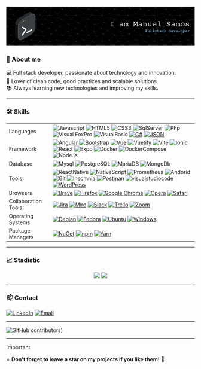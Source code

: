 ![Header](https://raw.githubusercontent.com/ManuelSamos/ManuelSamos/refs/heads/main/github-header-image.png)

### 🌟 About me
💻 Full stack developer, passionate about technology and innovation.  
🚀 Lover of clean code, good practices and scalable solutions.  
📚 Always learning new technologies and improving my skills.


---

### 🛠️ Skills  
| | |
| ------------- | ------------- |
| Languages  | ![Javascript](https://shields.io/badge/JavaScript-F7DF1E?style=for-the-badge&logo=JavaScript&logoColor=000) ![HTML5](https://img.shields.io/badge/HTML5-c94c2e?style=for-the-badge&logo=html5&logoColor=white) ![CSS3](https://img.shields.io/badge/CSS3-1572B6?style=for-the-badge&logo=css3&logoColor=white) ![SqlServer](https://img.shields.io/badge/SQL_Server-yellowgreen?style=for-the-badge) ![Php](https://img.shields.io/badge/-PHP-777BB4?style=for-the-badge&logo=php&labelColor=777BB4&logoColor=FFF) ![Visual FoxPro](https://img.shields.io/badge/Visual%20FoxPro-DD0031?style=for-the-badge) ![VisualBasic](https://img.shields.io/badge/Visual%20Basic-305d98?style=for-the-badge) [![C#](https://custom-icon-badges.demolab.com/badge/C%23-%23239120.svg?logo=cshrp&logoColor=white&style=for-the-badge)](#) [![JSON](https://img.shields.io/badge/JSON-000?logo=json&logoColor=fff&style=for-the-badge)](#)  |
| Framework   | ![Angular](https://img.shields.io/badge/Angular-DD0031?style=for-the-badge&logo=angular&logoColor=white) ![Bootstrap](https://img.shields.io/badge/Bootstrap-563D7C?style=for-the-badge&logo=bootstrap&logoColor=white) ![Vue](https://img.shields.io/badge/Vue.js-35495E?style=for-the-badge&logo=vuedotjs&logoColor=4FC08D) ![Vuetify](https://img.shields.io/static/v1?style=for-the-badge&message=Vuetify&color=373e47&logo=Vuetify&logoColor=8DD6F9&label=) ![Vite](https://img.shields.io/badge/Vite-646CFF?style=for-the-badge&logo=Vite&logoColor=white)  ![Ionic](https://img.shields.io/badge/Ionic-5D80F1?style=for-the-badge&logo=ionic&logoColor=white) ![React](https://img.shields.io/badge/React-61DAFB?style=for-the-badge&logo=react&logoColor=black)  ![Expo](https://img.shields.io/badge/Expo-000020?style=for-the-badge&logo=expo&logoColor=white) ![Docker](https://img.shields.io/badge/Docker-2496ED?style=for-the-badge&logo=docker&logoColor=white) ![DockerCompose](https://flat.badgen.net/badge/FOR/DOCKER%20COMPOSE?scale=1.4&icon=https%3A%2F%2Fraw.githubusercontent.com%2FManuelSamos%2FManuelSamos%2F2c7005f3d1ee1bb17474e9db4b6de4e12f3474a6%2Fdockercompose.svg&label) ![Node.js](https://img.shields.io/badge/Node.js-339933?style=for-the-badge&logo=nodedotjs&logoColor=white)  |
| Database   |  ![Mysql](https://img.shields.io/badge/MySQL-4479A1?style=for-the-badge&logo=mysql&logoColor=white) ![PostgreSQL](https://img.shields.io/badge/PostgreSQL-336791?style=for-the-badge&logo=postgresql&logoColor=white) ![MariaDB](https://img.shields.io/badge/MariaDB-003545?style=for-the-badge&logo=mariadb&logoColor=white) ![MongoDb](https://img.shields.io/badge/-MongoDB-13aa52?style=for-the-badge&logo=mongodb&logoColor=white) |  
| Tools   | ![ReactNative](https://img.shields.io/badge/ReactNative-222222?style=for-the-badge&logo=React&logoColor=) ![NativeScript](https://img.shields.io/badge/NativeScript-65ADF1?style=for-the-badge&logo=nativescript&logoColor=white)  ![Prometheus](https://img.shields.io/badge/Prometheus-E6522C?style=for-the-badge&logo=prometheus&logoColor=white) ![Andorid](https://img.shields.io/badge/Android-3DDC84?style=for-the-badge&logo=Android&logoColor=white) ![Git](https://img.shields.io/badge/Git-c94c2e?style=for-the-badge&logo=git&logoColor=white) ![Insomnia](https://img.shields.io/badge/Insomnia-4000BF?logo=insomnia&logoColor=white&style=for-the-badge) ![Postman](https://img.shields.io/badge/Postman-FF6C37?style=for-the-badge&logo=Postman&logoColor=white) ![visualstudiocode](https://img.shields.io/badge/Visual%20Studio%20Code-007ACC?logo=visualstudiocode&logoColor=fff&style=for-the-badge) [![WordPress](https://img.shields.io/badge/WordPress-%2321759B.svg?logo=wordpress&logoColor=white&style=for-the-badge)](#) |
| Browsers  |  [![Brave](https://img.shields.io/badge/Brave-FB542B?logo=Brave&logoColor=white&style=for-the-badge)](#) [![Firefox](https://img.shields.io/badge/Firefox-FF7139?logo=Firefox&logoColor=white&style=for-the-badge)](#) [![Google Chrome](https://img.shields.io/badge/Google%20Chrome-4285F4?logo=GoogleChrome&logoColor=white&style=for-the-badge)](#) [![Opera](https://img.shields.io/badge/Opera-FF1B2D?logo=Opera&logoColor=white&style=for-the-badge)](#) [![Safari](https://img.shields.io/badge/Safari-006CFF?logo=safari&logoColor=fff&style=for-the-badge)](#)  |
| Collaboration Tools  | [![Jira](https://img.shields.io/badge/Jira-0052CC?logo=jira&logoColor=fff&style=for-the-badge)](#) [![Miro](https://img.shields.io/badge/Miro-050038?logo=miro&logoColor=fff&style=for-the-badge)](#) [![Slack](https://img.shields.io/badge/Slack-4A154B?logo=slack&logoColor=fff&style=for-the-badge)](#) [![Trello](https://img.shields.io/badge/Trello-0052CC?logo=trello&logoColor=fff&style=for-the-badge)](#) [![Zoom](https://img.shields.io/badge/Zoom-2D8CFF?logo=zoom&logoColor=white&style=for-the-badge)](#)   |
| Operating Systems  | [![Debian](https://img.shields.io/badge/Debian-A81D33?logo=debian&logoColor=fff&style=for-the-badge)](#) [![Fedora](https://img.shields.io/badge/Fedora-51A2DA?logo=fedora&logoColor=fff&style=for-the-badge)](#) [![Ubuntu](https://img.shields.io/badge/Ubuntu-E95420?logo=ubuntu&logoColor=white&style=for-the-badge)](#) [![Windows](https://custom-icon-badges.demolab.com/badge/Windows-0078D6?logo=windows11&logoColor=white&style=for-the-badge)](#)  |
| Package Managers  | [![NuGet](https://img.shields.io/badge/NuGet-004880?logo=nuget&logoColor=fff&style=for-the-badge)](#) [![npm](https://img.shields.io/badge/npm-CB3837?logo=npm&logoColor=fff&style=for-the-badge)](#) [![Yarn](https://img.shields.io/badge/Yarn-2C8EBB?logo=yarn&logoColor=fff&style=for-the-badge)](#)  |


---

### 📈 Stadistic  
<p align="center">
  <img src="https://github-readme-stats.vercel.app/api?username=ManuelSamos&show_icons=true&theme=radical" height="165"/>
  <img src="https://github-readme-streak-stats.herokuapp.com/?user=ManuelSamos&theme=radical" height="165"/>
</p>

---

### 📫 Contact
[![LinkedIn](https://img.shields.io/badge/LinkedIn-0077B5?style=for-the-badge&logo=linkedin&logoColor=white)](https://www.linkedin.com/in/manuel-samos-16ab22314)  [![Email](https://img.shields.io/badge/Email-D14836?style=for-the-badge&logo=gmail&logoColor=white)](mailto:tucorreo@gmail.com)


---

![GitHub contributors](https://img.shields.io/github/contributors/ManuelSamos/turepositorio?color=blue))

---

> [!IMPORTANT]
> ⭐ **Don't forget to leave a star on my projects if you like them!** 🌟
> 


